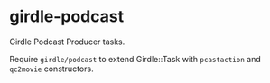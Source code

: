 girdle-podcast
==============

Girdle Podcast Producer tasks.

Require `girdle/podcast` to extend Girdle::Task with `pcastaction` and 
`qc2movie` constructors.